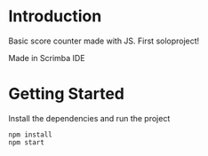 # Introduction

Basic score counter made with JS. First soloproject!

Made in Scrimba IDE

# Getting Started
Install the dependencies and run the project
```
npm install
npm start
```

